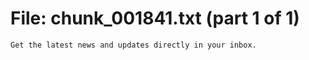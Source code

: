 ﻿# File: chunk_001841.txt (part 1 of 1)
```
Get the latest news and updates directly in your inbox.
```

